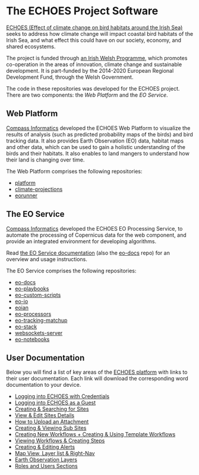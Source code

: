 # The ECHOES Project Software

[ECHOES (Effect of climate change on bird habitats around the Irish Sea)](https://echoesproj.eu/)
seeks to address how climate change will impact coastal bird habitats of the Irish Sea,
and what effect this could have on our society, economy, and shared ecosystems.

The project is funded through [an Irish Welsh Programme](https://irelandwales.eu),
which promotes co-operation in the areas of innovation, climate change and sustainable development.
It is part-funded by the 2014-2020 European Regional Development Fund,
through the Welsh Government.

The code in these repositories was developed for the ECHOES project. There are two components: the *Web Platform* and the *EO Service*.

## Web Platform

[Compass Informatics](https://compass.ie) developed the ECHOES Web Platform to visualize the results of analysis
(such as predicted probability maps of the birds) and bird tracking data.
It also provides Earth Observation (EO) data, habitat maps and other data,
which can be used to gain a holistic understanding of the birds and their habitats.
It also enables to land mangers to understand how their land is changing over time.

The Web Platform comprises the following repositories:

* [platform](https://github.com/ECHOESProj/platform)
* [climate-projections](https://github.com/ECHOESProj/climate-projections)
* [eorunner](https://github.com/ECHOESProj/eorunner)

## The EO Service

[Compass Informatics](https://compass.ie) developed the ECHOES EO Processing Service,
to automate the processing of Copernicus data for the web component,
and provide an integrated environment for developing algorithms.

Read [the EO Service documentation](https://docs.compass.ie/EarthObservationDocs/)
(also the [eo-docs](https://github.com/ECHOESProj/eo-docs) repo) for an overview and usage instructions.

The EO Service comprises the following repositories:

* [eo-docs](https://github.com/ECHOESProj/eo-docs)
* [eo-playbooks](https://github.com/ECHOESProj/eo-playbooks)
* [eo-custom-scripts](https://github.com/ECHOESProj/eo-custom-scripts)
* [eo-io](https://github.com/ECHOESProj/eo-io)
* [eoian](https://github.com/ECHOESProj/eoian)
* [eo-processors](https://github.com/ECHOESProj/eo-processors)
* [eo-tracking-matchup](https://github.com/ECHOESProj/eo-tracking-matchup)
* [eo-stack](https://github.com/ECHOESProj/eo-stack)
* [websockets-server](https://github.com/ECHOESProj/websockets-server)
* [eo-notebooks](https://github.com/ECHOESProj/eo-notebooks)

## User Documentation

Below you will find a list of key areas of the [ECHOES platform](https://echoes-platform.eu/) with links to their user documentation. Each link will download the corresponding word documentation to your device. 

* [Logging into ECHOES with Credentials](https://github.com/ECHOESProj/User-Documentation/blob/main/User%20Documentation/Logging%20into%20ECHOES%20with%20Credentials.docx?raw=true)
* [Logging into ECHOES as a Guest](https://github.com/ECHOESProj/User-Documentation/blob/main/User%20Documentation/Logging%20into%20ECHOES%20as%20a%20Guest.docx?raw=true)
* [Creating & Searching for Sites](https://github.com/ECHOESProj/User-Documentation/blob/main/User%20Documentation/Creating%20%26%20Searching%20for%20Sites%20.docx?raw=true)
* [View & Edit Sites Details](https://github.com/ECHOESProj/User-Documentation/blob/main/User%20Documentation/View%20%26%20Edit%20Sites%20Details.docx?raw=true)
* [How to Upload an Attachment](https://github.com/ECHOESProj/User-Documentation/blob/main/User%20Documentation/How%20to%20Upload%20an%20Attachment%20.docx?raw=true)
* [Creating & Viewing Sub Sites](https://github.com/ECHOESProj/User-Documentation/blob/main/User%20Documentation/Creating%20%26%20Viewing%20Sub%20Sites.docx?raw=true)
* [Creating New Workflows + Creating & Using Template Workflows](https://github.com/ECHOESProj/User-Documentation/blob/main/User%20Documentation/Creating%20New%20Workflows%20%2B%20Creating%20%26%20Using%20Template%20Workflows%20.docx?raw=true)
* [Viewing Workflows & Creating Steps](https://github.com/ECHOESProj/User-Documentation/blob/main/User%20Documentation/Viewing%20Workflows%20%26%20Creating%20Steps.docx?raw=true)
* [Creating & Editing Alerts](https://github.com/ECHOESProj/User-Documentation/blob/main/User%20Documentation/Creating%20%26%20Editing%20Alerts%20.docx?raw=true)
* [Map View, Layer list & Right-Nav](https://github.com/ECHOESProj/User-Documentation/blob/main/User%20Documentation/Map%20View%2C%20Layer%20list%20%26%20Right-Nav.docx?raw=true)
* [Earth Observation Layers](https://github.com/ECHOESProj/User-Documentation/blob/main/User%20Documentation/Earth%20Observation%20Layers.docx?raw=true)
* [Roles and Users Sections](https://github.com/ECHOESProj/User-Documentation/blob/main/User%20Documentation/Roles%20and%20Users%20Sections.docx?raw=true)
